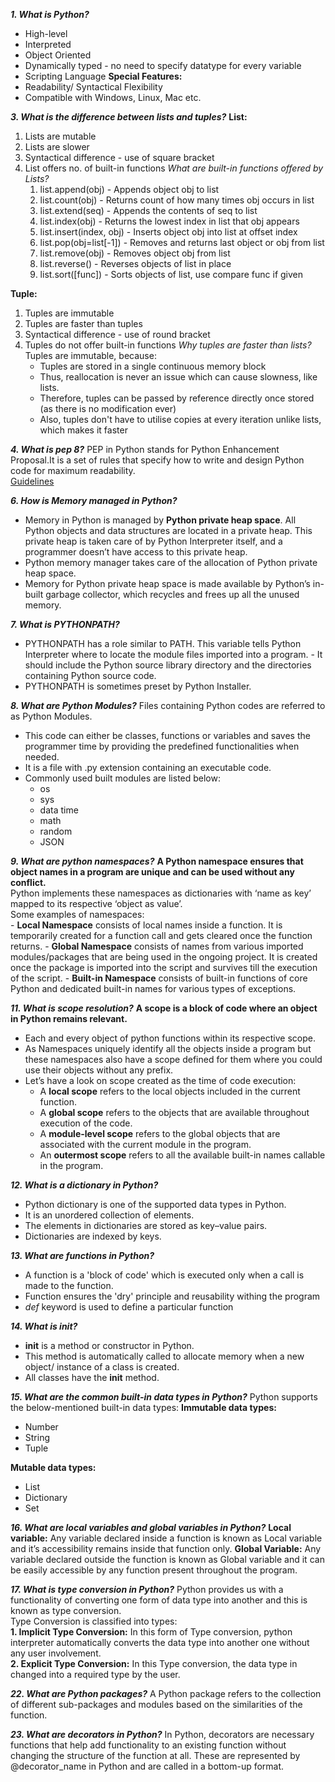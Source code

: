 ***1. What is Python?***
- High-level  
- Interpreted  
- Object Oriented  
- Dynamically typed - no need to specify datatype for every variable  
- Scripting Language
**Special Features:**  
- Readability/ Syntactical Flexibility  
- Compatible with Windows, Linux, Mac etc.  

***3. What is the difference between lists and tuples?***
**List:**  
1. Lists are mutable  
2. Lists are slower  
3. Syntactical difference - use of square bracket
4. List offers no. of built-in functions
*What are built-in functions offered by Lists?*
    1.	list.append(obj) - Appends object obj to list
    2.	list.count(obj) - Returns count of how many times obj occurs in list
    3.	list.extend(seq) - Appends the contents of seq to list
    4.	list.index(obj) - Returns the lowest index in list that obj appears
    5.	list.insert(index, obj) - Inserts object obj into list at offset index
    6.	list.pop(obj=list[-1]) - Removes and returns last object or obj from list
    7.	list.remove(obj) - Removes object obj from list
    8.	list.reverse() - Reverses objects of list in place
    9.	list.sort([func]) - Sorts objects of list, use compare func if given

**Tuple:**  
1. Tuples are immutable  
2. Tuples are faster than tuples  
3. Syntactical difference - use of round bracket
4. Tuples do not offer built-in functions
*Why tuples are faster than lists?*  
Tuples are immutable, because:
    - Tuples are stored in a single continuous memory block
    - Thus, reallocation is never an issue which can cause slowness, like lists.
    - Therefore, tuples can be passed by reference directly once stored (as there is no modification ever)
    - Also, tuples don't have to utilise copies at every iteration unlike lists, which makes it faster

***4. What is pep 8?***
PEP in Python stands for Python Enhancement Proposal.It is a set of rules that specify how to write and design Python code for maximum readability.  
[Guidelines](https://www.python.org/dev/peps/pep-0008/)

***6. How is Memory managed in Python?***
- Memory in Python is managed by **Python private heap space**. All Python objects and data structures are located in a private heap. This private heap is taken care of by Python Interpreter itself, and a programmer doesn’t have access to this private heap.
- Python memory manager takes care of the allocation of Python private heap space.
- Memory for Python private heap space is made available by Python’s in-built garbage collector, which recycles and frees up all the unused memory.

***7. What is PYTHONPATH?***
- PYTHONPATH has a role similar to PATH. This variable tells Python Interpreter where to locate the module files imported into a program. - It should include the Python source library directory and the directories containing Python source code. 
- PYTHONPATH is sometimes preset by Python Installer.

***8. What are Python Modules?***
Files containing Python codes are referred to as Python Modules.
- This code can either be classes, functions or variables and saves the programmer time by providing the predefined functionalities when needed. 
- It is a file with .py extension containing an executable code.
- Commonly used built modules are listed below:
    - os
    - sys
    - data time
    - math
    - random
    - JSON

***9. What are python namespaces?***
**A Python namespace ensures that object names in a program are unique and can be used without any conflict.**   
Python implements these namespaces as dictionaries with ‘name as key’ mapped to its respective ‘object as value’.  
Some examples of namespaces:  
    - **Local Namespace** consists of local names inside a function. It is temporarily created for a function call and gets cleared once the function returns.
    - **Global Namespace** consists of names from various imported modules/packages that are being used in the ongoing project. It is created once the package is imported into the script and survives till the execution of the script.
    - **Built-in Namespace** consists of built-in functions of core Python and dedicated built-in names for various types of exceptions.

***11. What is scope resolution?***
**A scope is a block of code where an object in Python remains relevant.**
- Each and every object of python functions within its respective scope. 
- As Namespaces uniquely identify all the objects inside a program but these namespaces also have a scope defined for them where you could use their objects without any prefix. 
- Let’s have a look on scope created as the time of code execution:
    - A **local scope** refers to the local objects included in the current function.
    - A **global scope** refers to the objects that are available throughout execution of the code.
    - A **module-level scope** refers to the global objects that are associated with the current module in the program.
    - An **outermost scope** refers to all the available built-in names callable in the program.

***12. What is a dictionary in Python?***
- Python dictionary is one of the supported data types in Python. 
- It is an unordered collection of elements. 
- The elements in dictionaries are stored as key–value pairs. 
- Dictionaries are indexed by keys.

***13. What are functions in Python?***
- A function is a 'block of code' which is executed only when a call is made to the function. 
- Function ensures the 'dry' principle and reusability withing the program
- *def* keyword is used to define a particular function

***14. What is __init__?***
- __init__ is a method or constructor in Python. 
- This method is automatically called to allocate memory when a new object/ instance of a class is created. 
- All classes have the __init__ method.

***15. What are the common built-in data types in Python?***
Python supports the below-mentioned built-in data types:
**Immutable data types:**
-    Number
-    String
-    Tuple

**Mutable data types:**
-    List
-    Dictionary
-    Set

***16. What are local variables and global variables in Python?***
**Local variable:** Any variable declared inside a function is known as Local variable and it’s accessibility remains inside that function only.
**Global Variable:** Any variable declared outside the function is known as Global variable and it can be easily accessible by any function present throughout the program.

***17. What is type conversion in Python?***
Python provides us with a  functionality of converting one form of data type into another and this is known as type conversion.  
Type Conversion is classified into types:  
**1. Implicit Type Conversion:** In this form of Type conversion, python interpreter automatically converts the data type into another one without any user involvement.  
**2. Explicit Type Conversion:** In this Type conversion, the data type in changed into a required type by the user.  

***22. What are Python packages?***
A Python package refers to the collection of different sub-packages and modules based on the similarities of the function.

***23. What are decorators in Python?***
In Python, decorators are necessary functions that help add functionality to an existing function without changing the structure of the function at all. These are represented by @decorator_name in Python and are called in a bottom-up format.

